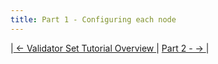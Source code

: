 ```yaml
---
title: Part 1 - Configuring each node
---
```




|[ ← Validator Set Tutorial Overview ](Validator-Set-Tutorial-Overview.md)| [ Part 2 -  → ](Validator-Set-Tutorial-2.md)|